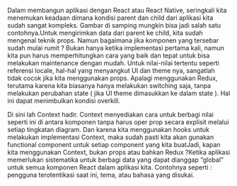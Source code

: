 Dalam membangun aplikasi dengan React atau React Native, seringkali kita menemukan keadaan dimana kondisi parent dan child dari aplikasi kita sudah sangat kompleks. Gambar di samping mungkin bisa jadi salah satu contohnya.Untuk mengirimkan data dari parent ke child, kita sudah mengenal teknik props. Namun bagaimana jika komponen yang tersebar sudah mulai rumit ? Bukan hanya ketika implementasi pertama kali, namun kita pun harus memperhitungkan cara yang baik dan tepat untuk bisa melakukan maintenance dengan mudah. Untuk nilai-nilai tertentu seperti referensi locale, hal-hal yang menyangkut UI dan theme nya, sangatlah tidak cocok jika kita menggunakan props. Apalagi menggunakan Redux, terutama karena kita biasanya hanya melakukan switching saja, tanpa melakukan perubahan state ( jika UI theme dimasukkan ke dalam state ). Hal ini dapat menimbulkan kondisi overkill.

Di sini lah Context hadir. Context menyediakan cara untuk berbagi nilai seperti ini di antara komponen tanpa harus oper prop secara explisit melalui setiap tingkatan diagram. Dan karena kita menggunakan hooks untuk melakukan implementasi Context, maka sudah pasti kita akan gunakan functional component untuk setiap component yang kita buatJadi, kapan kita menggunakan Context, bukan props atau bahkan Redux ?Ketika aplikasi memerlukan sistematika untuk berbagi data yang dapat dianggap “global” untuk semua komponen React dalam aplikasi kita. Contohnya seperti : pengguna terotentikasi saat ini, tema, atau bahasa yang disukai.
